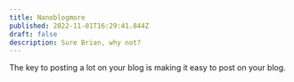```yaml
---
title: Nanoblogmore
published: 2022-11-01T16:29:41.844Z
draft: false
description: Sure Brian, why not?
---
```

The key to posting a lot on your blog is making it easy to post on your blog.